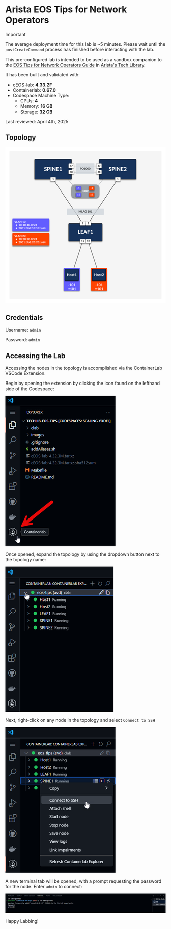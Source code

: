 # Arista EOS Tips for Network Operators

> [!IMPORTANT]
> The average deployment time for this lab is ~5 minutes. Please wait until the `postCreateCommand` process has finished before interacting with the lab.

This pre-configured lab is intended to be used as a sandbox companion to the [EOS Tips for Network Operators Guide](https://tech-library.arista.com/eos/eos_ops/) in [Arista's Tech Library](https://tech-library.arista.com/).

It has been built and validated with:

- cEOS-lab: **4.33.2F**
- Containerlab: **0.67.0**
- Codespace Machine Type:
  - CPUs: **4**
  - Memory: **16 GB**
  - Storage: **32 GB**

Last reviewed: April 4th, 2025

## Topology

<img src="images/eos-tips-topo.png" width="1080"/>

## Credentials

Username: `admin`

Password: `admin`

## Accessing the Lab

Accessing the nodes in the topology is accomplished via the ContainerLab VSCode Extension.

Begin by opening the extension by clicking the icon found on the lefthand side of the Codespace:

![ContainerLab Extension](images/cLabextension.png)

Once opened, expand the topology by using the dropdown button next to the topology name:

![ContainerLab Extension Dropdown](images/clabextension2.png)

Next, right-click on any node in the topology and select `Connect to SSH`

![ContainerLab Extension Connect SSH](images/clabextension3.png)

A new terminal tab will be opened, with a prompt requesting the password for the node. Enter `admin` to connect:

![ContainerLab Extension Connect SSH](images/clabextension4.png)

Happy Labbing!
